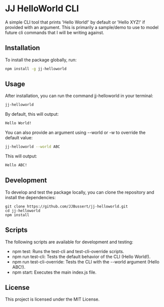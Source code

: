 # JJ HelloWorld CLI

A simple CLI tool that prints 'Hello World!' by default or 'Hello XYZ!' if provided with an argument.  This is primarily a sample/demo to use to model future cli commands that I will be writing against. 

## Installation

To install the package globally, run:

```bash
npm install -g jj-helloworld
```

## Usage
After installation, you can run the command jj-helloworld in your terminal:
```bash
jj-helloworld
```

By default, this will output:

```bash
Hello World!
```

You can also provide an argument using --world or -w to override the default value:

```bash
jj-helloworld --world ABC
```

This will output: 
```bash
Hello ABC!
```

## Development

To develop and test the package locally, you can clone the repository and install the dependencies:

```
git clone https://github.com/JJBussert/jj-helloworld.git
cd jj-helloworld
npm install
```

## Scripts

The following scripts are available for development and testing:

- npm test: Runs the test-cli and test-cli-override scripts.
- npm run test-cli: Tests the default behavior of the CLI (Hello World!).
- npm run test-cli-override: Tests the CLI with the --world argument (Hello ABC!).
- npm start: Executes the main index.js file.

## License

This project is licensed under the MIT License.